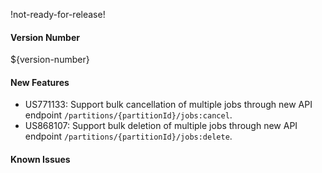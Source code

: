 !not-ready-for-release!

#### Version Number
${version-number}

#### New Features
- US771133: Support bulk cancellation of multiple jobs through new API endpoint `/partitions/{partitionId}/jobs:cancel`.
- US868107: Support bulk deletion of multiple jobs through new API endpoint `/partitions/{partitionId}/jobs:delete`.

#### Known Issues
